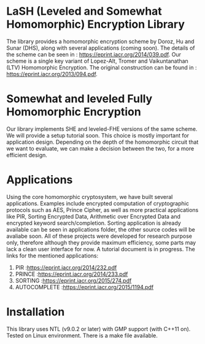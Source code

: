 # LaSH (Leveled and Somewhat Homomorphic) Encryption Library

The library provides a homomorphic encryption scheme by Doroz, Hu and Sunar (DHS), along with several applications (coming soon). The details of the scheme can be seen in : https://eprint.iacr.org/2014/039.pdf. Our scheme is a single key variant of Lopez-Alt, Tromer and Vaikuntanathan (LTV) Homomorphic Encryption. The original construction can be found in : https://eprint.iacr.org/2013/094.pdf.

# Somewhat and leveled Fully Homomorphic Encryption

Our library implements SHE and leveled-FHE versions of the same scheme. We will provide a setup tutorial soon. This choice is mostly important for application design. Depending on the depth of the homomorphic circuit that we want to evaluate, we can make a decision between the two, for a more efficient design.

# Applications

Using the core homomorphic cryptosystem, we have built several applications. Examples include encrypted computation of cryptographic protocols such as AES, Prince Cipher, as well as more practical applications like PIR, Sorting Encrypted Data, Arithmetic over Encrypted Data and encrypted keyword search/completion. Sorting application is already available can be seen in applications folder, the other source codes will be avaliabe soon. All of these projects were developed for research purpose only, therefore although they provide maximum efficiency, some parts may lack a clean user interface for now. A tutorial document is in progress. The links for the mentioned applications:
  1. PIR      :https://eprint.iacr.org/2014/232.pdf
  2. PRINCE   :https://eprint.iacr.org/2014/233.pdf
  3. SORTING  :https://eprint.iacr.org/2015/274.pdf
  4. AUTOCOMPLETE :https://eprint.iacr.org/2015/1194.pdf

# Installation

This library uses NTL (v9.0.2 or later) with GMP support (with C++11 on). Tested on Linux environment. There is a make file available.



